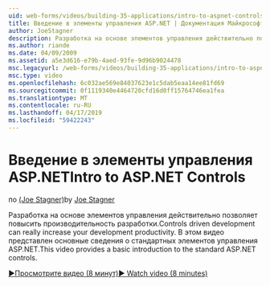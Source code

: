 ```yaml
---
uid: web-forms/videos/building-35-applications/intro-to-aspnet-controls
title: Введение в элементы управления ASP.NET | Документация Майкрософт
author: JoeStagner
description: Разработка на основе элементов управления действительно позволяет повысить производительность разработки. В этом видео представлен основные сведения о стандартных элементов управления ASP.NET.
ms.author: riande
ms.date: 04/09/2009
ms.assetid: a5e3d616-e79b-4aed-93fe-9d96b9024478
msc.legacyurl: /web-forms/videos/building-35-applications/intro-to-aspnet-controls
msc.type: video
ms.openlocfilehash: 6c032ae569e84037623e1c5dab5eaa14ee81fd69
ms.sourcegitcommit: 0f1119340e4464720cfd16d0ff15764746ea1fea
ms.translationtype: MT
ms.contentlocale: ru-RU
ms.lasthandoff: 04/17/2019
ms.locfileid: "59422243"
---
```

# <a name="intro-to-aspnet-controls"></a><span data-ttu-id="515cb-104">Введение в элементы управления ASP.NET</span><span class="sxs-lookup"><span data-stu-id="515cb-104">Intro to ASP.NET Controls</span></span>

<span data-ttu-id="515cb-105">по [(Joe Stagner)](https://github.com/JoeStagner)</span><span class="sxs-lookup"><span data-stu-id="515cb-105">by [Joe Stagner](https://github.com/JoeStagner)</span></span>

<span data-ttu-id="515cb-106">Разработка на основе элементов управления действительно позволяет повысить производительность разработки.</span><span class="sxs-lookup"><span data-stu-id="515cb-106">Controls driven development can really increase your development productivity.</span></span> <span data-ttu-id="515cb-107">В этом видео представлен основные сведения о стандартных элементов управления ASP.NET.</span><span class="sxs-lookup"><span data-stu-id="515cb-107">This video provides a basic introduction to the standard ASP.NET controls.</span></span>

[<span data-ttu-id="515cb-108">&#9654;Просмотрите видео (8 минут)</span><span class="sxs-lookup"><span data-stu-id="515cb-108">&#9654; Watch video (8 minutes)</span></span>](https://channel9.msdn.com/Blogs/ASP-NET-Site-Videos/intro-to-aspnet-controls)
